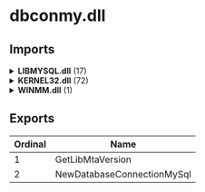 # dbconmy.dll

## Imports

<details><summary><b>LIBMYSQL.dll</b> (17)</summary><p>

| Ordinal | Name |
| ------- | ---- |
| 36 | mysql_insert_id |
| 12 | mysql_errno |
| 1 | mysql_affected_rows |
| 21 | mysql_field_seek |
| 13 | mysql_error |
| 5 | mysql_close |
| 43 | mysql_next_result |
| 15 | mysql_fetch_field |
| 18 | mysql_fetch_lengths |
| 19 | mysql_fetch_row |
| 44 | mysql_num_fields |
| 23 | mysql_free_result |
| 46 | mysql_options |
| 97 | mysql_store_result |
| 52 | mysql_real_query |
| 50 | mysql_real_connect |
| 35 | mysql_init |

</p></details>
<details><summary><b>KERNEL32.dll</b> (72)</summary><p>

| Ordinal | Name |
| ------- | ---- |
| 867 | InitializeSListHead |
| 1553 | WriteConsoleW |
| 265 | DecodePointer |
| 844 | HeapReAlloc |
| 846 | HeapSize |
| 1354 | SetStdHandle |
| 727 | GetStringTypeW |
| 415 | FlushFileBuffers |
| 692 | GetProcessHeap |
| 426 | FreeEnvironmentStringsW |
| 567 | GetEnvironmentStringsW |
| 471 | GetCommandLineW |
| 470 | GetCommandLineA |
| 449 | GetCPInfo |
| 663 | GetOEMCP |
| 434 | GetACP |
| 907 | IsValidCodePage |
| 203 | CreateFileW |
| 373 | FindClose |
| 396 | FindNextFileW |
| 134 | CloseHandle |
| 609 | GetLastError |
| 1101 | QueryPerformanceCounter |
| 862 | InitializeCriticalSection |
| 305 | EnterCriticalSection |
| 957 | LeaveCriticalSection |
| 272 | DeleteCriticalSection |
| 535 | GetCurrentProcess |
| 536 | GetCurrentProcessId |
| 539 | GetCurrentThread |
| 540 | GetCurrentThreadId |
| 773 | GetThreadTimes |
| 686 | GetProcAddress |
| 379 | FindFirstFileExW |
| 1496 | WaitForSingleObjectEx |
| 1330 | SetLastError |
| 863 | InitializeCriticalSectionAndSpinCount |
| 191 | CreateEventW |
| 1438 | TlsAlloc |
| 1440 | TlsGetValue |
| 1441 | TlsSetValue |
| 1439 | TlsFree |
| 745 | GetSystemTimeAsFileTime |
| 632 | GetModuleHandleW |
| 1302 | SetEvent |
| 1222 | ResetEvent |
| 1453 | UnhandledExceptionFilter |
| 1389 | SetUnhandledExceptionFilter |
| 1420 | TerminateProcess |
| 902 | IsProcessorFeaturePresent |
| 895 | IsDebuggerPresent |
| 720 | GetStartupInfoW |
| 301 | EncodePointer |
| 427 | FreeLibrary |
| 628 | GetModuleFileNameW |
| 963 | LoadLibraryExW |
| 876 | InterlockedFlushSList |
| 1122 | RaiseException |
| 1235 | RtlUnwind |
| 631 | GetModuleHandleExW |
| 350 | ExitProcess |
| 841 | HeapFree |
| 837 | HeapAlloc |
| 1007 | MultiByteToWideChar |
| 722 | GetStdHandle |
| 590 | GetFileType |
| 508 | GetConsoleMode |
| 1315 | SetFilePointerEx |
| 1554 | WriteFile |
| 490 | GetConsoleCP |
| 1534 | WideCharToMultiByte |
| 945 | LCMapStringW |

</p></details>
<details><summary><b>WINMM.dll</b> (1)</summary><p>

| Ordinal | Name |
| ------- | ---- |
| 148 | timeGetTime |

</p></details>

## Exports


| Ordinal | Name |
| ------- | ---- |
| 1 | GetLibMtaVersion |
| 2 | NewDatabaseConnectionMySql |

</p></details>
